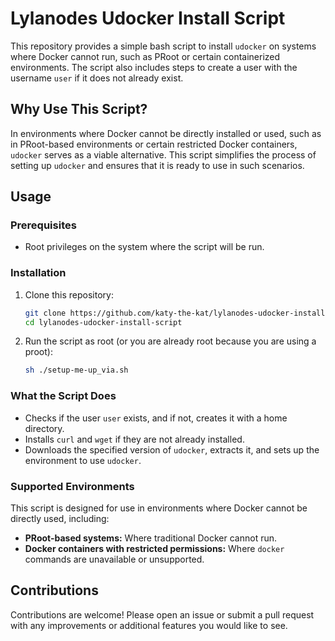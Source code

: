 # Lylanodes Udocker Install Script

This repository provides a simple bash script to install `udocker` on systems where Docker cannot run, such as PRoot or certain containerized environments. The script also includes steps to create a user with the username `user` if it does not already exist.

## Why Use This Script?

In environments where Docker cannot be directly installed or used, such as in PRoot-based environments or certain restricted Docker containers, `udocker` serves as a viable alternative. This script simplifies the process of setting up `udocker` and ensures that it is ready to use in such scenarios.

## Usage

### Prerequisites

- Root privileges on the system where the script will be run.

### Installation

1. Clone this repository:
   ```bash
   git clone https://github.com/katy-the-kat/lylanodes-udocker-install-script.git
   cd lylanodes-udocker-install-script
   ```

2. Run the script as root (or you are already root because you are using a proot):
   ```bash
   sh ./setup-me-up_via.sh
   ```

### What the Script Does

- Checks if the user `user` exists, and if not, creates it with a home directory.
- Installs `curl` and `wget` if they are not already installed.
- Downloads the specified version of `udocker`, extracts it, and sets up the environment to use `udocker`.

### Supported Environments

This script is designed for use in environments where Docker cannot be directly used, including:

- **PRoot-based systems:** Where traditional Docker cannot run.
- **Docker containers with restricted permissions:** Where `docker` commands are unavailable or unsupported.

## Contributions

Contributions are welcome! Please open an issue or submit a pull request with any improvements or additional features you would like to see.
